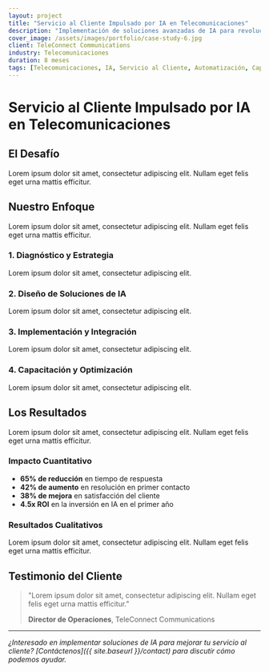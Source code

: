 ```yaml
---
layout: project
title: "Servicio al Cliente Impulsado por IA en Telecomunicaciones"
description: "Implementación de soluciones avanzadas de IA para revolucionar el servicio al cliente y reducir tiempos de respuesta"
cover_image: /assets/images/portfolio/case-study-6.jpg
client: TeleConnect Communications
industry: Telecomunicaciones
duration: 8 meses
tags: [Telecomunicaciones, IA, Servicio al Cliente, Automatización, Capital Relacional]
---
```


# Servicio al Cliente Impulsado por IA en Telecomunicaciones

## El Desafío

Lorem ipsum dolor sit amet, consectetur adipiscing elit. Nullam eget felis eget urna mattis efficitur.

## Nuestro Enfoque

Lorem ipsum dolor sit amet, consectetur adipiscing elit. Nullam eget felis eget urna mattis efficitur.

### 1. Diagnóstico y Estrategia

Lorem ipsum dolor sit amet, consectetur adipiscing elit.

### 2. Diseño de Soluciones de IA

Lorem ipsum dolor sit amet, consectetur adipiscing elit.

### 3. Implementación y Integración

Lorem ipsum dolor sit amet, consectetur adipiscing elit.

### 4. Capacitación y Optimización

Lorem ipsum dolor sit amet, consectetur adipiscing elit.

## Los Resultados

Lorem ipsum dolor sit amet, consectetur adipiscing elit. Nullam eget felis eget urna mattis efficitur.

### Impacto Cuantitativo

- **65% de reducción** en tiempo de respuesta
- **42% de aumento** en resolución en primer contacto
- **38% de mejora** en satisfacción del cliente
- **4.5x ROI** en la inversión en IA en el primer año

### Resultados Cualitativos

Lorem ipsum dolor sit amet, consectetur adipiscing elit. Nullam eget felis eget urna mattis efficitur.

## Testimonio del Cliente

> "Lorem ipsum dolor sit amet, consectetur adipiscing elit. Nullam eget felis eget urna mattis efficitur."
> 
> **Director de Operaciones**, TeleConnect Communications

---

*¿Interesado en implementar soluciones de IA para mejorar tu servicio al cliente? [Contáctenos]({{ site.baseurl }}/contact) para discutir cómo podemos ayudar.*